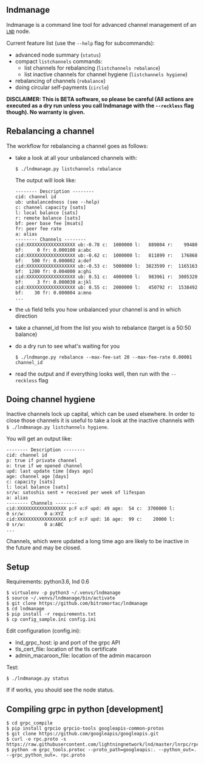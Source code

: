lndmanage
---------

lndmanage is a command line tool for advanced channel management of an [`LND`](https://github.com/lightningnetwork/lnd) node.

Current feature list (use the ```--help``` flag for subcommands):

* advanced node summary (```status```)
* compact ```listchannels``` commands:
  * list channels for rebalancing (```listchannels rebalance```)
  * list inactive channels for channel hygiene (```listchannels hygiene```)
* rebalancing of channels (```rebalance```)
* doing circular self-payments (```circle```)

**DISCLAIMER: This is BETA software, so please be careful (All actions are executed as a dry run unless you call lndmanage with the ```--reckless``` flag though). No warranty is given.**

Rebalancing a channel
---------------------
The workflow for rebalancing a channel goes as follows:

* take a look at all your unbalanced channels with:

  ```$ ./lndmanage.py listchannels rebalance```
  
  The output will look like:
  ```
  -------- Description --------
  cid: channel id
  ub: unbalancedness (see --help)
  c: channel capacity [sats]
  l: local balance [sats]
  r: remote balance [sats]
  bf: peer base fee [msats]
  fr: peer fee rate
  a: alias
  -------- Channels --------
  cid:XXXXXXXXXXXXXXXXXX ub:-0.78 c:  1000000 l:   889804 r:    99480 bf:     0 fr: 0.000100 a:abc
  cid:XXXXXXXXXXXXXXXXXX ub:-0.62 c:  1000000 l:   811899 r:   176868 bf:   500 fr: 0.000002 a:def
  cid:XXXXXXXXXXXXXXXXXX ub:-0.53 c:  5000000 l:  3823599 r:  1165163 bf:  1200 fr: 0.004000 a:ghi
  cid:XXXXXXXXXXXXXXXXXX ub: 0.51 c:  4000000 l:   983961 r:  3005320 bf:     3 fr: 0.000030 a:jkl
  cid:XXXXXXXXXXXXXXXXXX ub: 0.55 c:  2000000 l:   450792 r:  1538492 bf:    30 fr: 0.000004 a:mno
  ...
  ```
* the ```ub``` field tells you how unbalanced your channel is and in which direction
* take a channel_id from the list you wish to rebalance (target is a 50:50 balance)
* do a dry run to see what's waiting for you

  ```$ ./lndmange.py rebalance --max-fee-sat 20 --max-fee-rate 0.00001 channel_id```

* read the output and if everything looks well, then run with the ```--reckless``` flag

Doing channel hygiene
---------------------
Inactive channels lock up capital, which can be used elsewhere. In order to close those channels it is useful to take a look
at the inactive channels with ```$ ./lndmanage.py listchannels hygiene```.

You will get an output like:

```
-------- Description --------
cid: channel id
p: true if private channel
o: true if we opened channel
upd: last update time [days ago]
age: channel age [days]
c: capacity [sats]
l: local balance [sats]
sr/w: satoshis sent + received per week of lifespan
a: alias
-------- Channels --------
cid:XXXXXXXXXXXXXXXXXX p:F o:F upd: 49 age:  54 c:  3700000 l:        0 sr/w:       0 a:XYZ
cid:XXXXXXXXXXXXXXXXXX p:F o:F upd: 16 age:  99 c:    20000 l:        0 sr/w:       0 a:ABC
...
```
Channels, which were updated a long time ago are likely to be inactive in the future and may be closed.

Setup
-----
Requirements: python3.6, lnd 0.6
```
$ virtualenv -p python3 ~/.venvs/lndmanage
$ source ~/.venvs/lndmanage/bin/activate
$ git clone https://github.com/bitromortac/lndmanage
$ cd lndmanage
$ pip install -r requirements.txt
$ cp config_sample.ini config.ini
```

Edit configuration (config.ini):
* lnd_grpc_host: ip and port of the grpc API
* tls_cert_file: location of the tls certificate
* admin_macaroon_file: location of the admin macaroon

Test:
```
$ ./lndmanage.py status 
```
If if works, you should see the node status.

Compiling grpc in python [development]
----------------------------------------------------
```
$ cd grpc_compile
$ pip install grpcio grpcio-tools googleapis-common-protos
$ git clone https://github.com/googleapis/googleapis.git
$ curl -o rpc.proto -s https://raw.githubusercontent.com/lightningnetwork/lnd/master/lnrpc/rpc.proto
$ python -m grpc_tools.protoc --proto_path=googleapis:. --python_out=. --grpc_python_out=. rpc.proto
```
